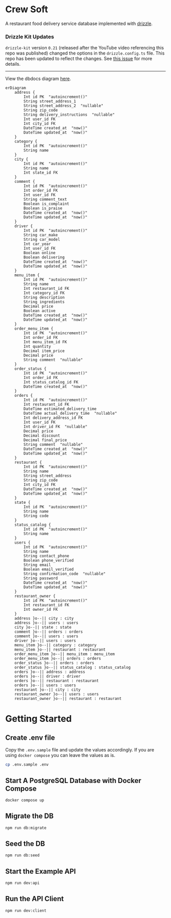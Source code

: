 # Crew Soft
A restaurant food delivery service database implemented with [drizzle](https://orm.drizzle.team/).

### Drizzle Kit Updates

`drizzle-kit` version `0.21` (released after the YouTube video referencing this repo was published) changed the options in the `drizzle.config.ts` file. This repo has been updated to reflect the changes. See [this issue](https://github.com/w3cj/bytedash/issues/3) for more details.

---

View the dbdocs diagram [here](https://dbdocs.io/w3cj/bytedash?schema=public&view=relationships).

```mermaid
erDiagram
	address {
		Int id PK  "autoincrement()"
		String street_address_1
		String street_address_2  "nullable"
		String zip_code
		String delivery_instructions  "nullable"
		Int user_id FK
		Int city_id FK
		DateTime created_at  "now()"
		DateTime updated_at  "now()"
	}
	category {
		Int id PK  "autoincrement()"
		String name
	}
	city {
		Int id PK  "autoincrement()"
		String name
		Int state_id FK
	}
	comment {
		Int id PK  "autoincrement()"
		Int order_id FK
		Int user_id FK
		String comment_text
		Boolean is_complaint
		Boolean is_praise
		DateTime created_at  "now()"
		DateTime updated_at  "now()"
	}
	driver {
		Int id PK  "autoincrement()"
		String car_make
		String car_model
		Int car_year
		Int user_id FK
		Boolean online
		Boolean delivering
		DateTime created_at  "now()"
		DateTime updated_at  "now()"
	}
	menu_item {
		Int id PK  "autoincrement()"
		String name
		Int restaurant_id FK
		Int category_id FK
		String description
		String ingredients
		Decimal price
		Boolean active
		DateTime created_at  "now()"
		DateTime updated_at  "now()"
	}
	order_menu_item {
		Int id PK  "autoincrement()"
		Int order_id FK
		Int menu_item_id FK
		Int quantity
		Decimal item_price
		Decimal price
		String comment  "nullable"
	}
	order_status {
		Int id PK  "autoincrement()"
		Int order_id FK
		Int status_catalog_id FK
		DateTime created_at  "now()"
	}
	orders {
		Int id PK  "autoincrement()"
		Int restaurant_id FK
		DateTime estimated_delivery_time
		DateTime actual_delivery_time  "nullable"
		Int delivery_address_id FK
		Int user_id FK
		Int driver_id FK  "nullable"
		Decimal price
		Decimal discount
		Decimal final_price
		String comment  "nullable"
		DateTime created_at  "now()"
		DateTime updated_at  "now()"
	}
	restaurant {
		Int id PK  "autoincrement()"
		String name
		String street_address
		String zip_code
		Int city_id FK
		DateTime created_at  "now()"
		DateTime updated_at  "now()"
	}
	state {
		Int id PK  "autoincrement()"
		String name
		String code
	}
	status_catalog {
		Int id PK  "autoincrement()"
		String name
	}
	users {
		Int id PK  "autoincrement()"
		String name
		String contact_phone
		Boolean phone_verified
		String email
		Boolean email_verified
		String confirmation_code  "nullable"
		String password
		DateTime created_at  "now()"
		DateTime updated_at  "now()"
	}
	restaurant_owner {
		Int id PK  "autoincrement()"
		Int restaurant_id FK
		Int owner_id FK
	}
	address }o--|| city : city
	address }o--|| users : users
	city }o--|| state : state
	comment }o--|| orders : orders
	comment }o--|| users : users
	driver }o--|| users : users
	menu_item }o--|| category : category
	menu_item }o--|| restaurant : restaurant
	order_menu_item }o--|| menu_item : menu_item
	order_menu_item }o--|| orders : orders
	order_status }o--|| orders : orders
	order_status }o--|| status_catalog : status_catalog
	orders }o--|| address : address
	orders }o--|| driver : driver
	orders }o--|| restaurant : restaurant
	orders }o--|| users : users
	restaurant }o--|| city : city
	restaurant_owner }o--|| users : users
	restaurant_owner }o--|| restaurant : restaurant

```

# Getting Started

## Create .env file

Copy the `.env.sample` file and update the values accordingly. If you are using `docker compose` you can leave the values as is.

```sh
cp .env.sample .env
```

## Start A PostgreSQL Database with Docker Compose

```sh
docker compose up
```

## Migrate the DB

```sh
npm run db:migrate
```

## Seed the DB

```sh
npm run db:seed
```

## Start the Example API

```sh
npm run dev:api
```

## Run the API Client

```sh
npm run dev:client
```